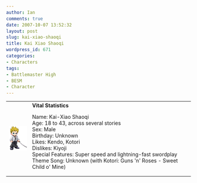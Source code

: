 ```yaml
---
author: Ian
comments: true
date: 2007-10-07 13:52:32
layout: post
slug: kai-xiao-shaoqi
title: Kai Xiao Shaoqi
wordpress_id: 671
categories:
- Characters
tags:
- Battlemaster High
- BESM
- Character
---
```


<table border="0" cellspacing="20">
<tr>
<td valign="center" width="50">
<img src="/fiction/characters/avatars/kai.gif" />
</td>
<td valign="top">
<b>Vital Statistics</b>
<p>Name: Kai-Xiao Shaoqi<br />
Age: 18 to 43, across several stories<br />
Sex: Male<br />
Birthday: Unknown<br />
Likes: Kendo, Kotori<br />
Dislikes: Kiyoji<br />
Special Features: Super speed and lightning-fast swordplay<br />
Theme Song: Unknown (with Kotori: Guns &#039;n&#039; Roses - Sweet Child o&#039; Mine)
</p></td>
</tr>
</table>